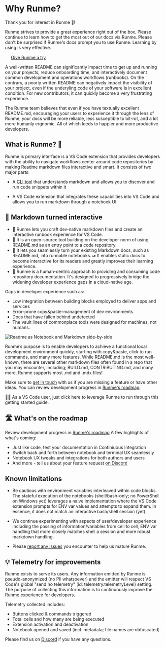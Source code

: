 # Why Runme?

Thank you for interest in Runme 💟!

Runme strives to provide a great experience right out of the box. Please continue to learn how to get the most out of our docs via Runme. Please don't be surprised if Runme's docs prompt you to use Runme. Learning by using is very effective.

<div>
  <img width="15" src="https://runme.dev/img/logo.svg" />
  <a href="command:runme.try">Give Runme a try</a>
</div>

A well-written README can significantly impact time to get up and running on your projects, reduce onboarding time, and interactively document common development and operations workflows (runbooks). On the contrary, a poorly written README can negatively impact the visibility of your project, even if the underyling code of your software is in excellent condition. For new contributors, it can quickly become a very frustrating experience.

The Runme team believes that even if you have textually excellent README.md, encouraging your users to experience it through the lens of Runme, your docs will be more reliable, less susceptible to bit-rot, and a lot more humanly ergnomic. All of which leeds to happier and more productive developers.

## What is Runme? 🤔​

Runme is primary interface is a VS Code extension that provides developers with the ability to navigate workflows center around code repositories by making Readme markdown files interactive and smart. It consists of two major parts:

- A [CLI tool](https://github.com/stateful/runme) that understands markdown and allows you to discover and run code snippets within it

- A VS Code extension that integrates these capabilities into VS Code and allows you to run markdown through a notebook UI

## 🤩 Markdown turned interactive

- 🏃 Runme lets you craft dev-native markdown files and create an interactive runbook experience for VS Code.
- 🙌 It is an open-source tool building on the developer norm of using README.md as an entry point to a code repository.
- 📜 It lets you seamlessly turn your existing Markdown docs, such as README.md, into runnable notebooks.
⏯ It enables static docs to become interactive for its readers and greatly improves their learning experience.
- 🙆 Runme is a human-centric approach to providing and consuming code repository documentation. It's designed to progressively bridge the widening developer experience gaps in a cloud-native age.

Gaps in developer experience such as:

- Low integration between building blocks employed to deliver apps and services
- Error-prone copy&paste-management of dev environments
- Docs that have fallen behind undetected
- The vault lines of commonplace tools were designed for machines, not humans.

![Readme as Notebook and Markdown side-by-side](https://www.runme.dev/assets/images/README_side_by_side-e67bbc4db8e183d9193f1fcccd9b302b.png)

Runme’s purpose is to enable developers to achieve a functional local development environment quickly, starting with copy&paste, click to run commands, and many more features. While README.md is the most well-known, there are several other markdown files often found in a repo that you may encounter, including; BUILD.md, CONTRIBUTING.md, and many more. Runme supports most .md and .mdx files!

Make sure to [get in touch](https://discord.gg/BQm8zRCBUY) with us if you are missing a feature or have other ideas. You can review development progress in [Runme's roadmap](https://github.com/stateful/runme/projects).

👩‍💻 As a VS Code user, just click here to leverage Runme to run through this getting started guide.

## 🛣 What's on the roadmap

Review development progress in [Runme's roadmap](https://github.com/stateful/runme/projects)
A few highlights of what's coming:

- Just like code, test your documentation in Continiuous Integration
- Switch back and forth between notebook and terminal UX seamlessly
- Notebook UX tweaks and integrations for both authors and users
- And more - tell us about your feature request [on Discord](https://discord.gg/stateful)

## Known limitations

- Be cautious with environment variables interleaved within code blocks. The stateful execution of the notebooks (shell/bash-only; no PowerShell on Windows yet) leverages a naive implementation where the VS Code extension prompts for ENV var values and attempts to expand them. In essence, it does not match an interactive bash/shell session (yet).

- We continue experimenting with aspects of user/developer experience including the passing of information/variables from cell to cell, ENV var handling that more closely matches shell a session and more robust markdown handling.

- Please [report any issues](https://github.com/stateful/runme/issues/new) you encounter to help us mature Runme.

## 💡 Telemetry for improvements

Runme exists to serve its users. Any information emitted by Runme is pseudo-anonymized (no PII whatsoever) and the emitter will respect VS Code's global "send no telemetry" (id: telemetry.telemetryLevel) setting. The purpose of collecting this information is to continuously improve the Runme experience for developers.

Telemetry collected includes:

- Buttons clicked & commands triggered
- Total cells and how many are being executed
- Extension activation and deactivation
- Notebook opened and saved (incl. metadata; file names are obfuscated)

Please find us on [Discord](https://discord.gg/stateful) if you have any questions.

<br /><br />
